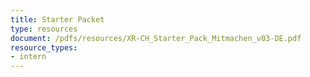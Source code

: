 ```yaml
---
title: Starter Packet
type: resources
document: /pdfs/resources/XR-CH_Starter_Pack_Mitmachen_v03-DE.pdf
resource_types:
- intern
---
```

